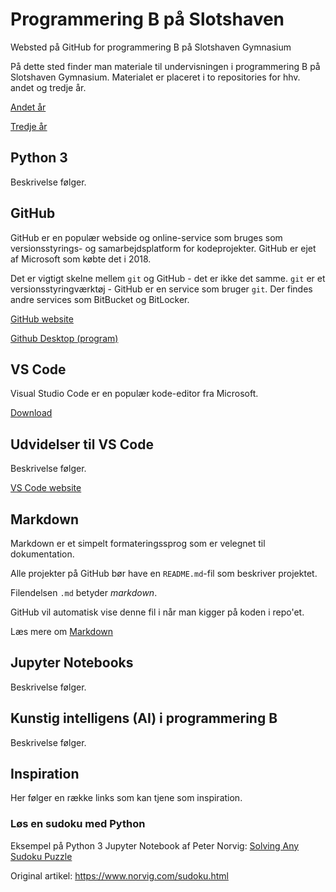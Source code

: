 # Programmering B på Slotshaven
Websted på GitHub for programmering B på Slotshaven Gymnasium

På dette sted finder man materiale til undervisningen i programmering B på Slotshaven Gymnasium.
Materialet er placeret i to repositories for hhv. andet og tredje år.

[Andet år](https://github.com/slotshaven-pro/pro2)

[Tredje år](https://github.com/slotshaven-pro/pro3)

## Python 3
Beskrivelse følger.

## GitHub
GitHub er en populær webside og online-service som bruges som versionsstyrings- og samarbejdsplatform for kodeprojekter. GitHub er ejet af Microsoft som købte det i 2018.

Det er vigtigt skelne mellem `git` og GitHub - det er ikke det samme.
`git` er et versionsstyringværktøj - GitHub er en service som bruger `git`. Der findes andre services som BitBucket og BitLocker.

[GitHub website](https://github.com/)

[Github Desktop (program)](https://desktop.github.com/download/)

## VS Code
Visual Studio Code er en populær kode-editor fra Microsoft.

[Download](https://code.visualstudio.com/)

## Udvidelser til VS Code
Beskrivelse følger.

[VS Code website](https://marketplace.visualstudio.com/VSCode)

## Markdown
Markdown er et simpelt formateringssprog som er velegnet til dokumentation.

Alle projekter på GitHub bør have en `README.md`-fil som beskriver projektet.

Filendelsen `.md` betyder *markdown*.

GitHub vil automatisk vise denne fil i når man kigger på koden i repo'et.

Læs mere om [Markdown](https://docs.github.com/github/writing-on-github/getting-started-with-writing-and-formatting-on-github/basic-writing-and-formatting-syntax)

## Jupyter Notebooks
Beskrivelse følger.

## Kunstig intelligens (AI) i programmering B
Beskrivelse følger.

## Inspiration
Her følger en række links som kan tjene som inspiration.

### Løs en sudoku med Python
Eksempel på Python 3 Jupyter Notebook af Peter Norvig: [Solving Any Sudoku Puzzle](https://github.com/norvig/pytudes/blob/main/ipynb/Sudoku.ipynb)

Original artikel: https://www.norvig.com/sudoku.html
